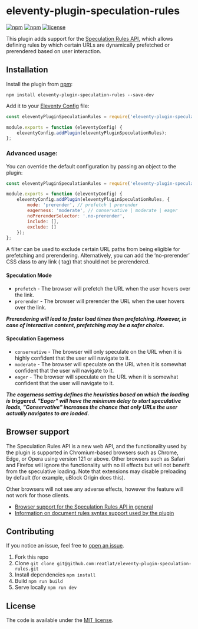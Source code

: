 # eleventy-plugin-speculation-rules
[![npm](https://img.shields.io/npm/v/eleventy-plugin-speculation-rules.svg)](https://npmjs.com/package/eleventy-plugin-speculation-rules)
[![npm](https://img.shields.io/npm/dt/eleventy-plugin-speculation-rules.svg)](https://npmjs.com/package/eleventy-plugin-speculation-rules)
[![license](https://img.shields.io/npm/l/eleventy-plugin-speculation-rules.svg)](https://npmjs.com/package/eleventy-plugin-speculation-rules)

This plugin adds support for the [Speculation Rules API](https://developer.mozilla.org/en-US/docs/Web/API/Speculation_Rules_API), which allows defining rules by which certain URLs are dynamically prefetched or prerendered based on user interaction.

## Installation
Install the plugin from [npm](https://www.npmjs.com/package/eleventy-plugin-speculation-rules):

```
npm install eleventy-plugin-speculation-rules --save-dev
```


Add it to your [Eleventy Config](https://www.11ty.dev/docs/config/) file:

```js
const eleventyPluginSpeculationRules = require('eleventy-plugin-speculation-rules');

module.exports = function (eleventyConfig) {
    eleventyConfig.addPlugin(eleventyPluginSpeculationRules);
};
```

### Advanced usage:

You can override the default configuration by passing an object to the plugin:

```js
const eleventyPluginSpeculationRules = require('eleventy-plugin-speculation-rules');

module.exports = function (eleventyConfig) {
    eleventyConfig.addPlugin(eleventyPluginSpeculationRules, {
        mode: 'prerender', // prefetch | prerender
        eagerness: 'moderate', // conservative | moderate | eager
        noPrerenderSelector: '.no-prerender',
        include: [],
        exclude: []
    });
};
```

A filter can be used to exclude certain URL paths from being eligible for prefetching and prerendering. Alternatively, you can add the ‘no-prerender’ CSS class to any link (<a> tag) that should not be prerendered.

#### Speculation Mode
- `prefetch` - The browser will prefetch the URL when the user hovers over the link.
- `prerender` - The browser will prerender the URL when the user hovers over the link.

***Prerendering will lead to faster load times than prefetching. However, in case of interactive content, prefetching may be a safer choice.***

#### Speculation Eagerness
- `conservative` - The browser will only speculate on the URL when it is highly confident that the user will navigate to it.
- `moderate` - The browser will speculate on the URL when it is somewhat confident that the user will navigate to it.
- `eager` - The browser will speculate on the URL when it is somewhat confident that the user will navigate to it.

***The eagerness setting defines the heuristics based on which the loading is triggered. "Eager" will have the minimum delay to start speculative loads, "Conservative" increases the chance that only URLs the user actually navigates to are loaded.***

## Browser support

The Speculation Rules API is a new web API, and the functionality used by the plugin is supported in Chromium-based browsers such as Chrome, Edge, or Opera using version 121 or above. Other browsers such as Safari and Firefox will ignore the functionality with no ill effects but will not benefit from the speculative loading. Note that extensions may disable preloading by default (for example, uBlock Origin does this).

Other browsers will not see any adverse effects, however the feature will not work for those clients.

- [Browser support for the Speculation Rules API in general](https://caniuse.com/mdn-html_elements_script_type_speculationrules)
- [Information on document rules syntax support used by the plugin](https://developer.chrome.com/blog/chrome-121-beta#speculation_rules_api)

## Contributing
If you notice an issue, feel free to [open an issue](https://github.com/reatlat/eleventy-plugin-speculation-rules/issues).

1. Fork this repo
2. Clone `git clone git@github.com:reatlat/eleventy-plugin-speculation-rules.git`
3. Install dependencies `npm install`
4. Build `npm run build`
5. Serve locally `npm run dev`


## License
The code is available under the [MIT license](LICENSE).
